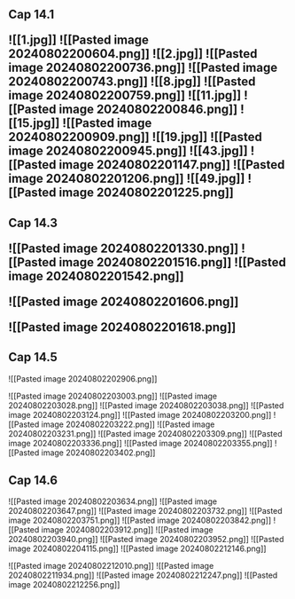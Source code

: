 


<h2>Cap 14.1</2h>

![[1.jpg]]
![[Pasted image 20240802200604.png]]
![[2.jpg]]
![[Pasted image 20240802200736.png]]
![[Pasted image 20240802200743.png]]
![[8.jpg]]
![[Pasted image 20240802200759.png]]
![[11.jpg]]
![[Pasted image 20240802200846.png]]
![[15.jpg]]
![[Pasted image 20240802200909.png]]
![[19.jpg]]
![[Pasted image 20240802200945.png]]
![[43.jpg]]
![[Pasted image 20240802201147.png]]
![[Pasted image 20240802201206.png]]
![[49.jpg]]
![[Pasted image 20240802201225.png]]




<h2>Cap 14.3</2h>

![[Pasted image 20240802201330.png]]
![[Pasted image 20240802201516.png]]
![[Pasted image 20240802201542.png]]

![[Pasted image 20240802201606.png]]

![[Pasted image 20240802201618.png]]
<h2>Cap 14.5</h2>

![[Pasted image 20240802202906.png]]

![[Pasted image 20240802203003.png]]
![[Pasted image 20240802203028.png]]
![[Pasted image 20240802203038.png]]
![[Pasted image 20240802203124.png]]
![[Pasted image 20240802203200.png]]
![[Pasted image 20240802203222.png]]
![[Pasted image 20240802203231.png]]
![[Pasted image 20240802203309.png]]
![[Pasted image 20240802203336.png]]
![[Pasted image 20240802203355.png]]
![[Pasted image 20240802203402.png]]
<h2>Cap 14.6</h2>

![[Pasted image 20240802203634.png]]
![[Pasted image 20240802203647.png]]
![[Pasted image 20240802203732.png]]
![[Pasted image 20240802203751.png]]
![[Pasted image 20240802203842.png]]
![[Pasted image 20240802203912.png]]
![[Pasted image 20240802203940.png]]
![[Pasted image 20240802203952.png]]
![[Pasted image 20240802204115.png]]
![[Pasted image 20240802212146.png]]

![[Pasted image 20240802212010.png]]
![[Pasted image 20240802211934.png]]
![[Pasted image 20240802212247.png]]
![[Pasted image 20240802212256.png]]
